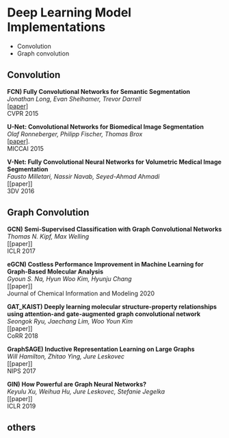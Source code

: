 # Deep Learning Model Implementations
* Convolution
* Graph convolution



## Convolution

**FCN) Fully Convolutional Networks for Semantic Segmentation**   
*Jonathan Long, Evan Shelhamer, Trevor Darrell*   
[[paper]](https://arxiv.org/abs/1411.4038)    
CVPR 2015 


**U-Net: Convolutional Networks for Biomedical Image Segmentation**   
*Olaf Ronneberger, Philipp Fischer, Thomas Brox*   
[[paper]](https://arxiv.org/abs/1505.04597).   
MICCAI 2015 

<!-- [paper]: https://arxiv.org/abs/1505.04597 -->

**V-Net: Fully Convolutional Neural Networks for Volumetric Medical Image Segmentation**   
*Fausto Milletari, Nassir Navab, Seyed-Ahmad Ahmadi*   
[[paper]]   
3DV 2016 

<!-- [paper]: https://arxiv.org/abs/1606.04797 -->

## Graph Convolution  
**GCN) Semi-Supervised Classification with Graph Convolutional Networks**   
*Thomas N. Kipf, Max Welling*  
[[paper]]   
ICLR 2017   

<!-- [paper]: https://arxiv.org/abs/1609.02907    -->
 
**eGCN) Costless Performance Improvement in Machine Learning for Graph-Based Molecular Analysis**   
*Gyoun S. Na, Hyun Woo Kim, Hyunju Chang*  
[[paper]]   
Journal of Chemical Information and Modeling 2020   

<!-- [paper]: https://pubs.acs.org/doi/full/10.1021/acs.jcim.9b00816    -->

**GAT_KAIST) Deeply learning molecular structure-property relationships using attention-and gate-augmented graph convolutional network**   
*Seongok Ryu, Jaechang Lim, Woo Youn Kim*  
[[paper]]   
CoRR 2018   

<!-- [paper]: https://arxiv.org/abs/1805.10988    -->

**GraphSAGE) Inductive Representation Learning on Large Graphs**   
*Will Hamilton, Zhitao Ying, Jure Leskovec*  
[[paper]]   
NIPS 2017   

<!-- [paper]: https://arxiv.org/abs/1706.02216    -->

**GIN) How Powerful are Graph Neural Networks?**   
*Keyulu Xu, Weihua Hu, Jure Leskovec, Stefanie Jegelka*  
[[paper]]   
ICLR 2019   

<!-- [paper]: https://arxiv.org/abs/1810.00826    -->
## others
